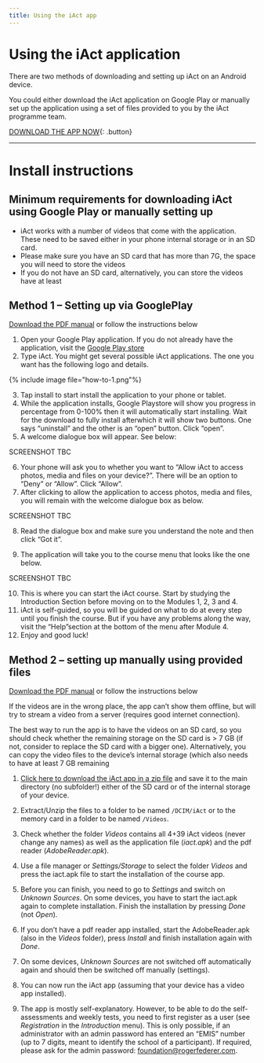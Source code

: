 ```yaml
---
title: Using the iAct app
---
```


# Using the iAct application

There are two methods of downloading and setting up iAct on an Android device.

You could either download the iAct application on Google Play or manually set up the application using a set of files provided to you by the iAct programme team.

[DOWNLOAD THE APP NOW](https://play.google.com/store/apps/details?id=ie.iact.iactonline){: .button}

---
# Install instructions

## Minimum requirements for downloading iAct using Google Play or manually setting up

* iAct works with a number of videos that come with the application. These need to be saved either in your phone internal storage or in an SD card.
* Please make sure you have an SD card that has more than 7G, the space you will need to store the videos
* If you do not have an SD card, alternatively, you can store the videos have at least 


## Method 1 – Setting up via GooglePlay

[Download the PDF manual](/pdfs/GooglePlay-android-manual.pdf) or follow the instructions below

1. Open your Google Play application. If you do not already have the application, visit the [Google Play store](https://play.google.com/store)
2. Type iAct. You might get several possible iAct applications. The one you want has the following logo and details.

{% include image file="how-to-1.png"%}

3. Tap install to start install the application to your phone or tablet.  
4. While the application installs, Google Playstore will show you progress in percentage from 0-100% then it will automatically start installing. Wait for the download to fully install afterwhich it will show two buttons. One says “uninstall” and the other is an “open” button. Click “open”.
5. A welcome dialogue box will appear. See below:

SCREENSHOT TBC

6. Your phone will ask you to whether you want to “Allow iAct to access photos, media and files on your device?”. There will be an option to “Deny” or “Allow”. Click “Allow”.
7. After clicking to allow the application to access photos, media and files, you will remain with the welcome dialogue box as below.

SCREENSHOT TBC

8. Read the dialogue box and make sure you understand the note and then click “Got it”.

9. The application will take you to the course menu that looks like the one below.

SCREENSHOT TBC

10. This is where you can start the iAct course. Start by studying the Introduction Section before moving on to the Modules 1, 2, 3 and 4.
11. iAct is self-guided, so you will be guided on what to do at every step until you finish the course. But if you have any problems along the way, visit the “Help”section at the bottom of the menu after Module 4.
12. Enjoy and good luck!


## Method 2 – setting up manually using provided files

[Download the PDF manual](/pdfs/APK-android-manual.pdf) or follow the instructions below

If the videos are in the wrong place, the app can’t show them offline, but will try to stream a video from a server (requires good internet connection). 

The best way to run the app is to have the videos on an SD card, so you should check whether the remaining storage on the SD card is > 7 GB (if not, consider to replace the SD card with a bigger one). Alternatively, you can copy the video files to the device’s internal storage (which also needs to have at least 7 GB remaining 

1. [Click here to download the iAct app in a zip file](https://www.dropbox.com/sh/7ploeyhly2bsgtd/AAANJgF06cPTgBun-1SNZbF6a?dl=1) and save it to the main directory (no subfolder!) either of the SD card or of the internal storage of your device.

2. Extract/Unzip the files to a folder to be named `/DCIM/iAct` or to the memory card in a folder to be named `/Videos`.

2. Check whether the folder *Videos* contains all 4+39 iAct videos (never change any names) as well as the application file (*iact.apk*) and the pdf reader (*AdobeReader.apk*).

3. Use a file manager or *Settings/Storage* to select the folder *Videos* and press the iact.apk file to start the installation of the course app.  

4. Before you can finish, you need to go to *Settings* and switch on *Unknown Sources*. On some devices, you have to start the iact.apk again to complete installation. Finish the installation by pressing *Done* (not *Open*).

5. If you don’t have a pdf reader app installed, start the AdobeReader.apk (also in the *Videos* folder), press *Install* and finish installation again with *Done*.  

6. On some devices, *Unknown Sources* are not switched off automatically again and should then be switched off manually (settings). 

7. You can now run the iAct app (assuming that your device has a video app installed). 

8. The app is mostly self-explanatory. However, to be able to do the self-assessments and weekly tests, you need to first register as a user (see *Registration* in the *Introduction* menu). This is only possible, if an administrator with an admin password has entered an “EMIS” number (up to 7 digits, meant to identify the school of a participant). If required, please ask for the admin password: foundation@rogerfederer.com. 
